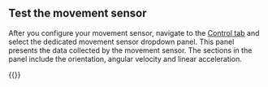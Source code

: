 ## Test the movement sensor

After you configure your movement sensor, navigate to the [Control tab](/fleet/robots/#control) and select the dedicated movement sensor dropdown panel.
This panel presents the data collected by the movement sensor.
The sections in the panel include the orientation, angular velocity and linear acceleration.

{{<imgproc src="/build/configure/components/movement-sensor/movement-sensor-control-tab-imu.png" resize="800x" declaredimensions=true alt="The movement sensor component in the control tab">}}
